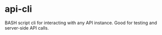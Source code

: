 # api-cli
BASH script cli for interacting with any API instance. Good for testing and server-side API calls.
